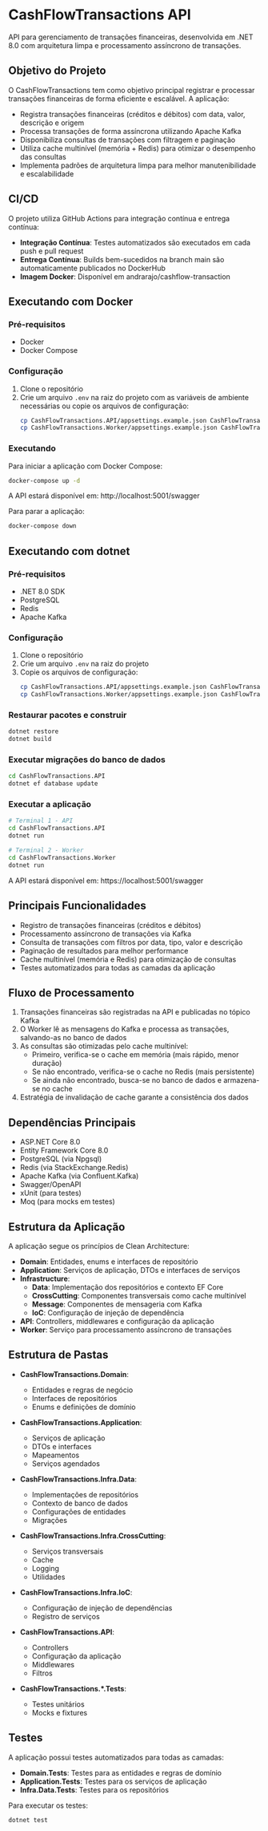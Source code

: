 # CashFlowTransactions API

API para gerenciamento de transações financeiras, desenvolvida em .NET 8.0 com arquitetura limpa e processamento assíncrono de transações.

## Objetivo do Projeto

O CashFlowTransactions tem como objetivo principal registrar e processar transações financeiras de forma eficiente e escalável. A aplicação:

- Registra transações financeiras (créditos e débitos) com data, valor, descrição e origem
- Processa transações de forma assíncrona utilizando Apache Kafka
- Disponibiliza consultas de transações com filtragem e paginação
- Utiliza cache multinível (memória + Redis) para otimizar o desempenho das consultas
- Implementa padrões de arquitetura limpa para melhor manutenibilidade e escalabilidade

## CI/CD

O projeto utiliza GitHub Actions para integração contínua e entrega contínua:

- **Integração Contínua**: Testes automatizados são executados em cada push e pull request
- **Entrega Contínua**: Builds bem-sucedidos na branch main são automaticamente publicados no DockerHub
- **Imagem Docker**: Disponível em andrarajo/cashflow-transaction
## Executando com Docker

### Pré-requisitos
- Docker
- Docker Compose

### Configuração
1. Clone o repositório
2. Crie um arquivo `.env` na raiz do projeto com as variáveis de ambiente necessárias ou copie os arquivos de configuração:
   ```bash
   cp CashFlowTransactions.API/appsettings.example.json CashFlowTransactions.API/appsettings.json
   cp CashFlowTransactions.Worker/appsettings.example.json CashFlowTransactions.Worker/appsettings.json
   ```

### Executando
Para iniciar a aplicação com Docker Compose:
```bash
docker-compose up -d
```

A API estará disponível em: http://localhost:5001/swagger

Para parar a aplicação:
```bash
docker-compose down
```

## Executando com dotnet

### Pré-requisitos
- .NET 8.0 SDK
- PostgreSQL
- Redis
- Apache Kafka

### Configuração
1. Clone o repositório
2. Crie um arquivo `.env` na raiz do projeto
3. Copie os arquivos de configuração:
   ```bash
   cp CashFlowTransactions.API/appsettings.example.json CashFlowTransactions.API/appsettings.json
   cp CashFlowTransactions.Worker/appsettings.example.json CashFlowTransactions.Worker/appsettings.json
   ```

### Restaurar pacotes e construir
```bash
dotnet restore
dotnet build
```

### Executar migrações do banco de dados
```bash
cd CashFlowTransactions.API
dotnet ef database update
```

### Executar a aplicação
```bash
# Terminal 1 - API
cd CashFlowTransactions.API
dotnet run

# Terminal 2 - Worker
cd CashFlowTransactions.Worker
dotnet run
```

A API estará disponível em: https://localhost:5001/swagger

## Principais Funcionalidades

- Registro de transações financeiras (créditos e débitos)
- Processamento assíncrono de transações via Kafka
- Consulta de transações com filtros por data, tipo, valor e descrição
- Paginação de resultados para melhor performance
- Cache multinível (memória e Redis) para otimização de consultas
- Testes automatizados para todas as camadas da aplicação

## Fluxo de Processamento

1. Transações financeiras são registradas na API e publicadas no tópico Kafka
2. O Worker lê as mensagens do Kafka e processa as transações, salvando-as no banco de dados
3. As consultas são otimizadas pelo cache multinível:
   - Primeiro, verifica-se o cache em memória (mais rápido, menor duração)
   - Se não encontrado, verifica-se o cache no Redis (mais persistente)
   - Se ainda não encontrado, busca-se no banco de dados e armazena-se no cache
4. Estratégia de invalidação de cache garante a consistência dos dados

## Dependências Principais

- ASP.NET Core 8.0
- Entity Framework Core 8.0
- PostgreSQL (via Npgsql)
- Redis (via StackExchange.Redis)
- Apache Kafka (via Confluent.Kafka)
- Swagger/OpenAPI
- xUnit (para testes)
- Moq (para mocks em testes)

## Estrutura da Aplicação

A aplicação segue os princípios de Clean Architecture:

- **Domain**: Entidades, enums e interfaces de repositório
- **Application**: Serviços de aplicação, DTOs e interfaces de serviços
- **Infrastructure**:
  - **Data**: Implementação dos repositórios e contexto EF Core
  - **CrossCutting**: Componentes transversais como cache multinível
  - **Message**: Componentes de mensageria com Kafka
  - **IoC**: Configuração de injeção de dependência
- **API**: Controllers, middlewares e configuração da aplicação
- **Worker**: Serviço para processamento assíncrono de transações

## Estrutura de Pastas

- **CashFlowTransactions.Domain**: 
  - Entidades e regras de negócio
  - Interfaces de repositórios
  - Enums e definições de domínio

- **CashFlowTransactions.Application**: 
  - Serviços de aplicação
  - DTOs e interfaces
  - Mapeamentos
  - Serviços agendados

- **CashFlowTransactions.Infra.Data**: 
  - Implementações de repositórios
  - Contexto de banco de dados 
  - Configurações de entidades
  - Migrações

- **CashFlowTransactions.Infra.CrossCutting**: 
  - Serviços transversais
  - Cache
  - Logging
  - Utilidades

- **CashFlowTransactions.Infra.IoC**: 
  - Configuração de injeção de dependências
  - Registro de serviços

- **CashFlowTransactions.API**: 
  - Controllers
  - Configuração da aplicação
  - Middlewares
  - Filtros

- **CashFlowTransactions.*.Tests**: 
  - Testes unitários
  - Mocks e fixtures

## Testes

A aplicação possui testes automatizados para todas as camadas:

- **Domain.Tests**: Testes para as entidades e regras de domínio
- **Application.Tests**: Testes para os serviços de aplicação
- **Infra.Data.Tests**: Testes para os repositórios

Para executar os testes:

```bash
dotnet test
``` 